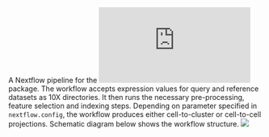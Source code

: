 A Nextflow pipeline for the ![scmap](https://bioconductor.org/packages/release/bioc/html/scmap.html) package. The workflow accepts expression values for query and reference datasets as 10X directories. It then runs the necessary pre-processing, feature selection and indexing steps. Depending on parameter specified in `nextflow.config`, the workflow produces either cell-to-cluster or cell-to-cell projections. Schematic diagram below shows the workflow structure. 
![](https://github.com/ebi-gene-expression-group/scmap-workflow/blob/develop/scmap_nextflow.png)   
